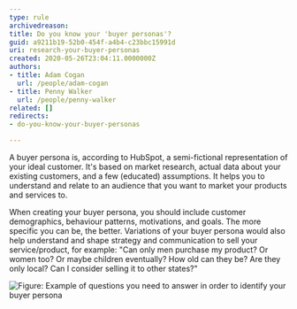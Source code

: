 ```yaml
---
type: rule
archivedreason: 
title: Do you know your 'buyer personas'?
guid: a9211b19-52b0-454f-a4b4-c23bbc15991d
uri: research-your-buyer-personas
created: 2020-05-26T23:04:11.0000000Z
authors:
- title: Adam Cogan
  url: /people/adam-cogan
- title: Penny Walker
  url: /people/penny-walker
related: []
redirects:
- do-you-know-your-buyer-personas

---
```


A buyer persona is, according to HubSpot, a semi-fictional representation of your ideal customer. It's based on market research, actual data about your existing customers, and a few (educated) assumptions. It helps you to understand and relate to an audience that you want to market your products and services to.

<!--endintro-->

When creating your buyer persona, you should include customer demographics, behaviour patterns, motivations, and goals. The more specific you can be, the better. Variations of your buyer persona would also help understand and shape strategy and communication to sell your service/product, for example: "Can only men purchase my product? Or women too? Or maybe children eventually? How old can they be? Are they only local? Can I consider selling it to other states?"

![Figure: Example of questions you need to answer in order to identify your buyer persona](buyer-persona-example.png)
